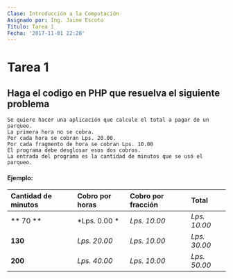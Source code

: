 ```yaml
---
Clase: Introducción a la Computación
Asignado por: Ing. Jaime Escoto
Título: Tarea 1
Fecha: '2017-11-01 22:28'
---
```


# Tarea 1
## Haga el codigo en PHP que resuelva el siguiente problema
```
Se quiere hacer una aplicación que calcule el total a pagar de un parqueo.
La primera hora no se cobra.
Por cada hora se cobran Lps. 20.00.
Por cada fragmento de hora se cobran Lps. 10.00
El programa debe desglosar esos dos cobros.
La entrada del programa es la cantidad de minutos que se usó el parqueo.
```
#### Ejemplo:

| Cantidad de minutos     | Cobro por horas     | Cobro por fracción | Total
| :------------- | :------------- | :------------- | :------------- |
| ** 70 **       | *Lps. 0.00 *      |*Lps. 10.00*| *Lps. 10.00* |
| **130**   | *Lps. 20.00*   | *Lps. 10.00*  | *Lps. 30.00* |
| **200**   | *Lps. 40.00*   | *Lps. 10.00*  | *Lps. 50.00* |
